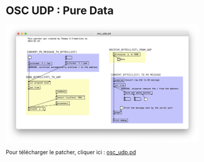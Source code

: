 # OSC UDP : Pure Data


![Capture d'écran du patcher «osc_udp.pd»](osc_udp_pd.png)

Pour télécharger le patcher, cliquer ici : [osc_udp.pd](osc_udp.pd)

